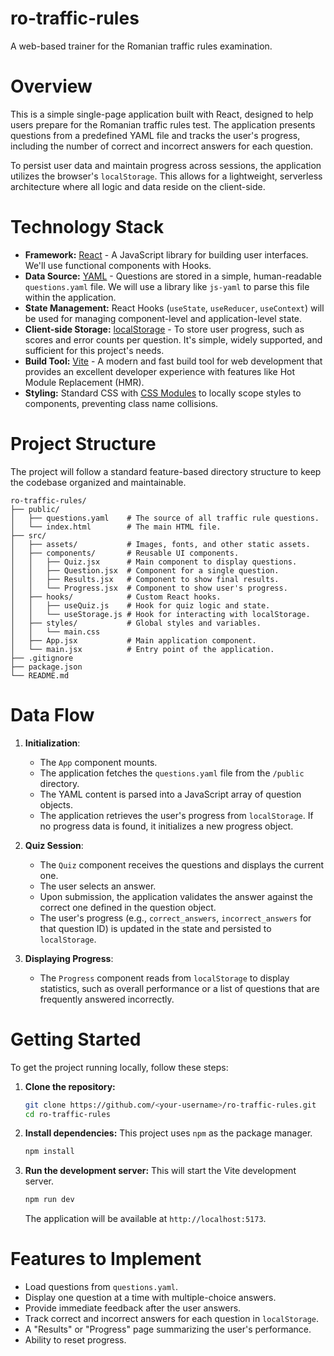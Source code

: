 # ro-traffic-rules
A web-based trainer for the Romanian traffic rules examination.

# Overview

This is a simple single-page application built with React, designed to help users prepare for the Romanian traffic rules test. The application presents questions from a predefined YAML file and tracks the user's progress, including the number of correct and incorrect answers for each question.

To persist user data and maintain progress across sessions, the application utilizes the browser's `localStorage`. This allows for a lightweight, serverless architecture where all logic and data reside on the client-side.

# Technology Stack

*   **Framework:** [React](https://reactjs.org/) - A JavaScript library for building user interfaces. We'll use functional components with Hooks.
*   **Data Source:** [YAML](https://yaml.org/) - Questions are stored in a simple, human-readable `questions.yaml` file. We will use a library like `js-yaml` to parse this file within the application.
*   **State Management:** React Hooks (`useState`, `useReducer`, `useContext`) will be used for managing component-level and application-level state.
*   **Client-side Storage:** [localStorage](https://developer.mozilla.org/en-US/docs/Web/API/Window/localStorage) - To store user progress, such as scores and error counts per question. It's simple, widely supported, and sufficient for this project's needs.
*   **Build Tool:** [Vite](https://vitejs.dev/) - A modern and fast build tool for web development that provides an excellent developer experience with features like Hot Module Replacement (HMR).
*   **Styling:** Standard CSS with [CSS Modules](https://github.com/css-modules/css-modules) to locally scope styles to components, preventing class name collisions.

# Project Structure

The project will follow a standard feature-based directory structure to keep the codebase organized and maintainable.

```
ro-traffic-rules/
├── public/
│   ├── questions.yaml    # The source of all traffic rule questions.
│   └── index.html        # The main HTML file.
├── src/
│   ├── assets/           # Images, fonts, and other static assets.
│   ├── components/       # Reusable UI components.
│   │   ├── Quiz.jsx      # Main component to display questions.
│   │   ├── Question.jsx  # Component for a single question.
│   │   ├── Results.jsx   # Component to show final results.
│   │   └── Progress.jsx  # Component to show user's progress.
│   ├── hooks/            # Custom React hooks.
│   │   ├── useQuiz.js    # Hook for quiz logic and state.
│   │   └── useStorage.js # Hook for interacting with localStorage.
│   ├── styles/           # Global styles and variables.
│   │   └── main.css
│   ├── App.jsx           # Main application component.
│   └── main.jsx          # Entry point of the application.
├── .gitignore
├── package.json
└── README.md
```

# Data Flow

1.  **Initialization**:
    *   The `App` component mounts.
    *   The application fetches the `questions.yaml` file from the `/public` directory.
    *   The YAML content is parsed into a JavaScript array of question objects.
    *   The application retrieves the user's progress from `localStorage`. If no progress data is found, it initializes a new progress object.

2.  **Quiz Session**:
    *   The `Quiz` component receives the questions and displays the current one.
    *   The user selects an answer.
    *   Upon submission, the application validates the answer against the correct one defined in the question object.
    *   The user's progress (e.g., `correct_answers`, `incorrect_answers` for that question ID) is updated in the state and persisted to `localStorage`.

3.  **Displaying Progress**:
    *   The `Progress` component reads from `localStorage` to display statistics, such as overall performance or a list of questions that are frequently answered incorrectly.

# Getting Started

To get the project running locally, follow these steps:

1.  **Clone the repository:**
    ```bash
    git clone https://github.com/<your-username>/ro-traffic-rules.git
    cd ro-traffic-rules
    ```

2.  **Install dependencies:**
    This project uses `npm` as the package manager.
    ```bash
    npm install
    ```

3.  **Run the development server:**
    This will start the Vite development server.
    ```bash
    npm run dev
    ```
    The application will be available at `http://localhost:5173`.

# Features to Implement

*   Load questions from `questions.yaml`.
*   Display one question at a time with multiple-choice answers.
*   Provide immediate feedback after the user answers.
*   Track correct and incorrect answers for each question in `localStorage`.
*   A "Results" or "Progress" page summarizing the user's performance.
*   Ability to reset progress.
